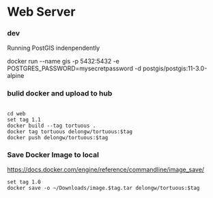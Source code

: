 # Web Server

### dev

Running PostGIS indenpendently

docker run --name gis -p 5432:5432 -e POSTGRES_PASSWORD=mysecretpassword -d postgis/postgis:11-3.0-alpine

### bulid docker and upload to hub

```shell

cd web
set tag 1.1
docker build --tag tortuous .
docker tag tortuous delongw/tortuous:$tag
docker push delongw/tortuous:$tag

```

### Save Docker Image to local

https://docs.docker.com/engine/reference/commandline/image_save/

```shell
set tag 1.0
docker save -o ~/Downloads/image.$tag.tar delongw/tortuous:$tag
```